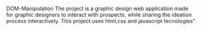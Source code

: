 DOM-Manipulation
The project is a graphic design web application made for graphic designers to interact with prospects, while sharing the ideation process interactively.
This project uses html,css and javascript tecnologies"